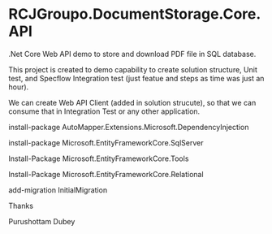 # RCJGroupo.DocumentStorage.Core.API

.Net Core Web API demo to store and download PDF file in SQL database.

This project is created to demo capability to create solution structure, Unit test, and Specflow Integration test (just featue and steps as time was just an hour).

We can create Web API Client (added in solution strucute), so that we can consume that in Integration Test or any other application.

install-package AutoMapper.Extensions.Microsoft.DependencyInjection

install-package Microsoft.EntityFrameworkCore.SqlServer

Install-Package Microsoft.EntityFrameworkCore.Tools

Install-Package Microsoft.EntityFrameworkCore.Relational

add-migration InitialMigration

Thanks

Purushottam Dubey
